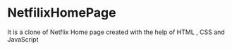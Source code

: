 # NetfilixHomePage
It is a clone of Netflix Home page created with the help of HTML , CSS and JavaScript
